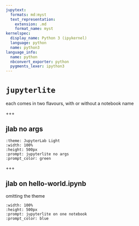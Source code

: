 ```yaml
---
jupytext:
  formats: md:myst
  text_representation:
    extension: .md
    format_name: myst
kernelspec:
  display_name: Python 3 (ipykernel)
  language: python
  name: python3
language_info:
  name: python
  nbconvert_exporter: python
  pygments_lexer: ipython3
---
```


# `jupyterlite`

each comes in two flavours, with or without a notebook name

+++

## jlab no args

```{jupyterlite}
:theme: JupyterLab Light
:width: 100%
:height: 500px
:prompt: jupyterlite no args
:prompt_color: green
```

+++

## jlab on hello-world.ipynb

omitting the theme

```{jupyterlite} hello-world.ipynb
:width: 100%
:height: 500px
:prompt: jupyterlite on one notebook
:prompt_color: blue
```

